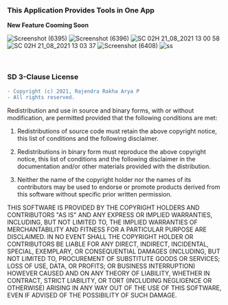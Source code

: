 ### **This Application Provides Tools in One App**
**New Feature Cooming Soon**
<br>

![Screenshot (6395)](https://user-images.githubusercontent.com/75615789/129468432-5018fb70-3341-4a68-b552-c2b0e09afa2f.png)
![Screenshot (6396)](https://user-images.githubusercontent.com/75615789/129468495-340568da-3178-4b84-8a25-ac1b2e631b7a.png)
![SC 02H 21_08_2021 13 00 58](https://user-images.githubusercontent.com/75615789/130312309-d1640bbd-ebc4-4e08-a6d5-d8aa30c36016.png)
![SC 02H 21_08_2021 13 03 37](https://user-images.githubusercontent.com/75615789/130312327-1ce7eff2-3b96-4a93-af9e-5fd839676107.png)
![Screenshot (6408)](https://user-images.githubusercontent.com/75615789/129549156-0795d59c-8e25-4e42-98c9-f62cf4843f3a.png)
![ss](https://user-images.githubusercontent.com/75615789/134472234-30857bc8-0c47-4a29-9ed5-e94d8743a558.jpeg)

<br>

### **SD 3-Clause License**
```diff
- Copyright (c) 2021, Rajendra Rakha Arya P
- All rights reserved.

```

Redistribution and use in source and binary forms, with or without
modification, are permitted provided that the following conditions are met:

1. Redistributions of source code must retain the above copyright notice, this
   list of conditions and the following disclaimer.

2. Redistributions in binary form must reproduce the above copyright notice,
   this list of conditions and the following disclaimer in the documentation
   and/or other materials provided with the distribution.

3. Neither the name of the copyright holder nor the names of its
   contributors may be used to endorse or promote products derived from
   this software without specific prior written permission.

THIS SOFTWARE IS PROVIDED BY THE COPYRIGHT HOLDERS AND CONTRIBUTORS "AS IS"
AND ANY EXPRESS OR IMPLIED WARRANTIES, INCLUDING, BUT NOT LIMITED TO, THE
IMPLIED WARRANTIES OF MERCHANTABILITY AND FITNESS FOR A PARTICULAR PURPOSE ARE
DISCLAIMED. IN NO EVENT SHALL THE COPYRIGHT HOLDER OR CONTRIBUTORS BE LIABLE
FOR ANY DIRECT, INDIRECT, INCIDENTAL, SPECIAL, EXEMPLARY, OR CONSEQUENTIAL
DAMAGES (INCLUDING, BUT NOT LIMITED TO, PROCUREMENT OF SUBSTITUTE GOODS OR
SERVICES; LOSS OF USE, DATA, OR PROFITS; OR BUSINESS INTERRUPTION) HOWEVER
CAUSED AND ON ANY THEORY OF LIABILITY, WHETHER IN CONTRACT, STRICT LIABILITY,
OR TORT (INCLUDING NEGLIGENCE OR OTHERWISE) ARISING IN ANY WAY OUT OF THE USE
OF THIS SOFTWARE, EVEN IF ADVISED OF THE POSSIBILITY OF SUCH DAMAGE.

